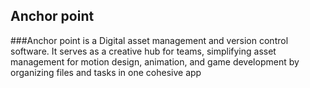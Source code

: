 ## Anchor point

###Anchor point is a  Digital asset management and version control software. It serves as a creative hub for teams, simplifying asset management for motion design, animation, and game development by organizing files and tasks in one cohesive app
